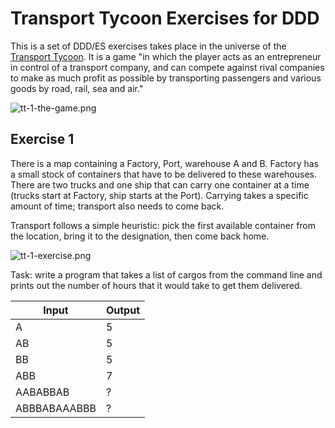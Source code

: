 # Transport Tycoon Exercises for DDD



This is a set of DDD/ES exercises takes place in the universe of the [Transport Tycoon](https://en.wikipedia.org/wiki/Transport_Tycoon). It is a game "in which the player acts as an entrepreneur in control of a transport company, and can compete against rival companies to make as much profit as possible by transporting passengers and various goods by road, rail, sea and air."



![tt-1-the-game.png](/Users/rinat/proj/exercises/images/tt-1-the-game.png)



## Exercise 1

There is a map containing a Factory, Port, warehouse A and B. Factory has a small stock of containers that have to be delivered to these warehouses. There are two trucks and one ship that can carry one container at a time (trucks start at Factory, ship starts at the Port). Carrying takes a specific amount of time; transport also needs to come back.

Transport follows a simple heuristic: pick the first available container from the location, bring it to the designation, then come back home.

![tt-1-exercise.png](/Users/rinat/proj/exercises/images/tt-1-exercise.png)

Task: write a program that takes a list of cargos from the command line and prints out the number of hours that it would take to get them delivered.

| Input        | Output |
| ------------ | ------ |
| A            | 5      |
| AB           | 5      |
| BB           | 5      |
| ABB          | 7      |
| AABABBAB     | ?      |
| ABBBABAAABBB | ?      |















